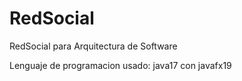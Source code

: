 # RedSocial
RedSocial para Arquitectura de Software

Lenguaje de programacion usado: java17 con javafx19
